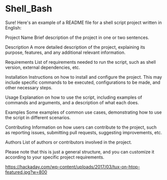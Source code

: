 # Shell_Bash

Sure! Here's an example of a README file for a shell script project written in English:

Project Name
Brief description of the project in one or two sentences.

Description
A more detailed description of the project, explaining its purpose, features, and any additional relevant information.

Requirements
List of requirements needed to run the script, such as shell version, external dependencies, etc.

Installation
Instructions on how to install and configure the project. This may include specific commands to be executed, configurations to be made, and other necessary steps.

Usage
Explanation on how to use the script, including examples of commands and arguments, and a description of what each does.

Examples
Some examples of common use cases, demonstrating how to use the script in different scenarios.

Contributing
Information on how users can contribute to the project, such as reporting issues, submitting pull requests, suggesting improvements, etc.

Authors
List of authors or contributors involved in the project.

Please note that this is just a general structure, and you can customize it according to your specific project requirements.

https://hackaday.com/wp-content/uploads/2017/03/tux-on-htop-featured.jpg?w=800
